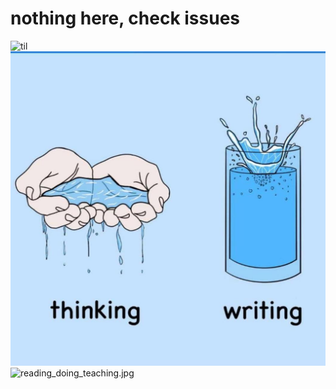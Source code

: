 # nothing here, check issues

![til](https://raw.githubusercontent.com/xluffy/til/master/til.jpg)
![thinking_writting](https://raw.githubusercontent.com/xluffy/til/master/thinking_writting.jpg)
![reading_doing_teaching.jpg](https://raw.githubusercontent.com/xluffy/til/master/reading_doing_teaching.jpg.jpg)
